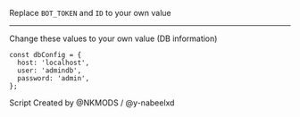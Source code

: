 Replace `BOT_TOKEN` and `ID` to your own value

---

Change these values to your own value (DB information)

```
const dbConfig = {
  host: 'localhost',
  user: 'admindb',
  password: 'admin',
};
```

Script Created by @NKMODS / @y-nabeelxd
